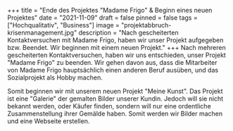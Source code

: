 +++
title = "Ende des Projektes \"Madame Frigo\" & Beginn eines neuen Projektes"
date = "2021-11-09"
draft = false
pinned = false
tags = ["Hochqualitativ", "Business"]
image = "projektabbruch-krisenmanagement.jpg"
description = "Nach gescheiterten Kontaktversuchen mit Madame Frigo, haben wir unser Projekt aufgegeben bzw. Beendet. Wir beginnen mit einem neuen Projekt."
+++
Nach mehreren gescheiterten Kontaktversuchen, haben wir uns entschieden, unser Projekt "Madame Frigo" zu beenden. Wir gehen davon aus, dass die Mitarbeiter von Madame Frigo hauptsächlich einen anderen Beruf ausüben, und das Sozialprojekt als Hobby machen. 

Somit beginnen wir mit unserem neuen Projekt "Meine Kunst". Das Projekt ist eine "Galerie" der gemalten Bilder unserer Kundin. Jedoch will sie nicht bekannt werden, oder Käufer finden, sondern will nur eine ordentliche Zusammenstellung ihrer Gemälde haben. Somit werden wir Bilder machen und eine Webseite erstellen.